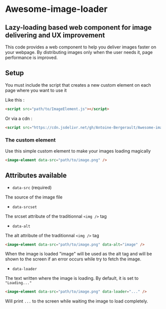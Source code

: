 # Awesome-image-loader
 
## Lazy-loading based web component for image delivering and UX improvement

This code provides a web component to help you deliver images faster on your webpage. By distributing images only when the user needs it, page performance is improved.

## Setup

You must include the script that creates a new custom element on each page where you want to use it

Like this :
```html
<script src="path/to/ImageElement.js"></script>
```

Or via a cdn :
```html
<script src="https://cdn.jsdelivr.net/gh/Antoine-Bergerault/Awesome-image-loader/ImageElement.js"></script>
```


### The custom element

Use this simple custom element to make your images loading magically

```html
<image-element data-src="path/to/image.png" />
```

## Attributes available

- `data-src` (required)

The source of the image file

- `data-srcset`

The srcset attribute of the traditionnal `<img />` tag

- `data-alt`

The alt attribute of the traditionnal `<img />` tag


```html
<image-element data-src="path/to/image.png" data-alt="image" />
```
When the image is loaded "image" will be used as the alt tag and will be shown to the screen if an error occurs while try to fetch the image.


- `data-loader`

The text written where the image is loading.
By default, it is set to `"Loading..."`


```html
<image-element data-src="path/to/image.png" data-loader="..." />
```

Will print `...` to the screen while waiting the image to load completely.

